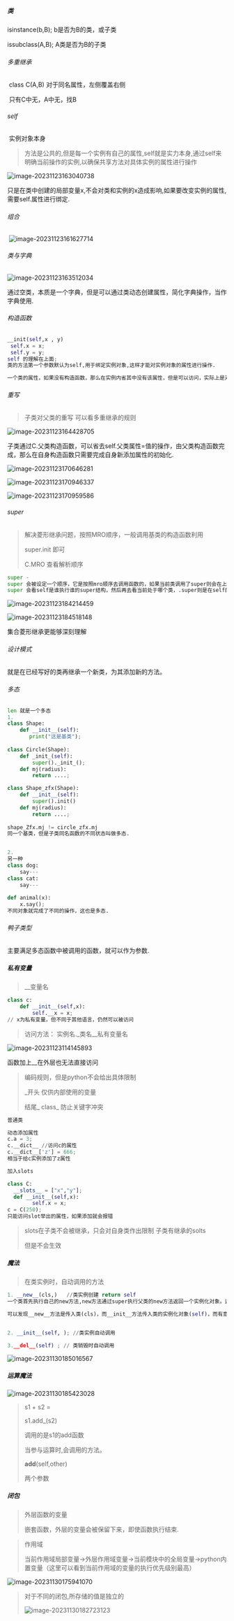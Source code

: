 ##### 类

isinstance(b,B); b是否为B的类，或子类

issubclass(A,B); A类是否为B的子类

###### 多重继承

​      class C(A,B) 对于同名属性，左侧覆盖右侧

​      只有C中无，A中无，找B

###### self 

​     实例对象本身

>方法是公共的,但是每一个实例有自己的属性,self就是实力本身,通过self来明确当前操作的实例,以确保共享方法对具体实例的属性进行操作

![image-20231123163040738](C:\Users\86186\AppData\Roaming\Typora\typora-user-images\image-20231123163040738.png)

只是在类中创建的局部变量x,不会对类和实例的x造成影响,如果要改变实例的属性,需要self.属性进行绑定.

###### 组合

​       ![image-20231123161627714](C:\Users\86186\AppData\Roaming\Typora\typora-user-images\image-20231123161627714.png)

###### 类与字典

![image-20231123163512034](C:\Users\86186\AppData\Roaming\Typora\typora-user-images\image-20231123163512034.png)

通过空类，本质是一个字典，但是可以通过类动态创建属性，简化字典操作，当作字典使用.

###### 构造函数

```python
__init(self,x , y)
 self.x = x;
 self.y = y;
self 的理解在上面;
类的方法第一个参数默认为self,用于绑定实例对象,这样才能对实例对象的属性进行操作.

一个类的属性，如果没有构造函数，那么在实例内省其中没有该属性，但是可以访问，实际上是对类的属性的访问，而通过构造函数，就真正的创建了属性，这个属性属于实例对象.
```

###### 重写

> 子类对父类的重写 可以看多重继承的规则

![image-20231123164428705](C:\Users\86186\AppData\Roaming\Typora\typora-user-images\image-20231123164428705.png)

​     子类通过C.父类构造函数，可以省去self.父类属性=值的操作，由父类构造函数完成，那么在自身构造函数只需要完成自身新添加属性的初始化.

![image-20231123170646281](C:\Users\86186\AppData\Roaming\Typora\typora-user-images\image-20231123170646281.png)

![image-20231123170946337](C:\Users\86186\AppData\Roaming\Typora\typora-user-images\image-20231123170946337.png)

![image-20231123170959586](C:\Users\86186\AppData\Roaming\Typora\typora-user-images\image-20231123170959586.png)

###### super

> 解决菱形继承问题，按照MRO顺序，一般调用基类的构造函数利用
>
> super.init 即可
>
> C.MRO 查看解析顺序

```python
super - 
super 会被设定一个顺序，它是按照mro顺序去调用函数的，如果当前类调用了super则会在上一级super中找该函数。 super顺序也就是多继承顺序. 
super 会看self是谁执行谁的super结构，然后再去看当前处于哪个类，.super则是在self的super结构的当前类的上一个类中去寻找函数进行调用.
```

![image-20231123184214459](C:\Users\86186\AppData\Roaming\Typora\typora-user-images\image-20231123184214459.png)

![image-20231123184518148](C:\Users\86186\AppData\Roaming\Typora\typora-user-images\image-20231123184518148.png)

集合菱形继承更能够深刻理解

###### 设计模式

就是在已经写好的类再继承一个新类，为其添加新的方法。

###### 多态

```python
len 就是一个多态
1.
class Shape:
    def __init__(self):
       print("这是基类");
        
class Circle(Shape):
    def _init_(self):
        super()._init_();
    def mj(radius):
        return ....;

class Shape_zfx(Shape):
    def __init__(self):
        super().init()
    def mj(radius):
        return ....;
    
shape_Zfx.mj != circle_zfx.mj 
同一个基类，但是子类同名函数的不同状态叫做多态.


2.
另一种
class dog:
    say---
class cat:
    say---
    
def animal(x):
    x.say();
不同对象就完成了不同的操作，这也是多态.
```

###### 鸭子类型

主要满足多态函数中被调用的函数，就可以作为参数.



##### 私有变量

> __变量名 

```python
class c:
    def __init__(self,x):
        self.__x = x;       
// x为私有变量，但不同于其他语言，仍然可以被访问
```

> 访问方法： 实例名._类名__私有变量名

![image-20231123114145893](C:\Users\86186\AppData\Roaming\Typora\typora-user-images\image-20231123114145893.png)

函数加上__在外层也无法直接访问

> 编码规则，但是python不会给出具体限制
>
> _开头 仅供内部使用的变量 
>
> 结尾_  class_ 防止关键字冲突

```python
普通类

动态添加属性
c.a = 3;
c.__dict__ //访问c的属性
c.__dict__['z'] = 666;
相当于给c实例添加了z属性
```

```python
加入slots

class C:
  __slots__ = ["x","y"];
  def __init__(self,x):
        self.x = x;
c = C(250);
只能访问slot举出的属性，如果添加就会报错
```

> slots在子类不会被继承，只会对自身类作出限制 子类有继承的solts
>
> 但是不会生效

##### 魔法

> 在类实例时，自动调用的方法

```python
1. __new__(cls,)   //类实例创建 return self
一个类首先执行自己的new方法,new方法通过super执行父类的new方法返回一个实例化对象。这个实例化对象就是这个类的实例,然后再执行这个类的构造函数。通过当前类的new向父类new传递参数,返回的实例对象,可以实现对于str,int构造之前的预处理。

可以发现__new__方法是传入类(cls)，而__init__方法传入类的实例化对象(self)，而有意思的是，__new__方法返回的值就是一个实例化对象（ps:如果__new__方法返回None，则__init__方法不会被执行，并且返回值只能调用父类中的__new__方法，而不能调用毫无关系的类的__new__方法）


2. __init__(self, ); //类实例自动调用 

3.__del__(self) ; // 类销毁时自动调用
```

![image-20231130185016567](C:\Users\86186\AppData\Roaming\Typora\typora-user-images\image-20231130185016567.png)

##### 运算魔法

![image-20231130185423028](C:\Users\86186\AppData\Roaming\Typora\typora-user-images\image-20231130185423028.png)

> s1 + s2 = 
>
> s1.add_(s2)
>
> 调用的是s1的add函数
>
> 当参与运算时,会调用的方法。
>
> __add__(self,other)
>
> 两个参数

##### 闭包

> 外层函数的变量
>
> 嵌套函数，外层的变量会被保留下来，即使函数执行结束.

> 作用域
>
> 当前作用域局部变量->外层作用域变量->当前模块中的全局变量->python内置变量（这里可以看到当前作用域的变量的执行优先级别最高）

![image-20231130175941070](C:\Users\86186\AppData\Roaming\Typora\typora-user-images\image-20231130175941070.png)

> 对于不同的闭包,所存储的值是独立的
>
> ![image-20231130182723123](C:\Users\86186\AppData\Roaming\Typora\typora-user-images\image-20231130182723123.png)
